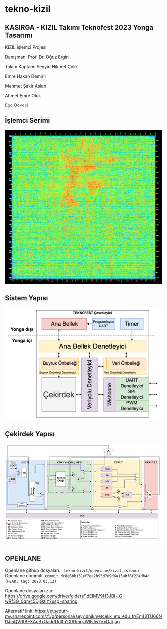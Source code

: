 # tekno-kizil

## KASIRGA - KIZIL Takımı Teknofest 2023 Yonga Tasarımı

KIZIL İşlemci Projesi

Danışman: Prof. Dr. Oğuz Ergin

Takım Kaptanı: Seyyid Hikmet Çelik

Emre Hakan Demirli

Mehmet Şakir Aslan

Ahmet Emre Oluk

Ege Deveci

## İşlemci Serimi

<p align="center"> <img src="./dokumanlar/islemci_serimi.png"> </p>

## Sistem Yapısı

<p align="center"> <img src="./dokumanlar/sistem_yapisi_dtr.png"> </p>


## Çekirdek Yapısı

<p align="center"> <img src="./dokumanlar/cekirdek_yapisi_dtr.png"> </p>


## OPENLANE
Openlane github dosyaları: ``` tekno-kizil/openlane/kizil_islemci```<br>
Openlane commiti: ```commit dc8e6bb151df7ee2b93d7e9d6a15abf6f224db4d (HEAD, tag: 2023.03.12)```


Openlane dosyaları zip: 
https://drive.google.com/drive/folders/1dEIMV9H3JBl-_G-wRf3G_0qm45DjGziY?usp=sharing

Alternatif link:
https://etuedutr-my.sharepoint.com/:f:/g/personal/seyyidhikmetcelik_etu_edu_tr/En43TU66Nl1Ji5QVRtBFXAcBxOaddUdlfn2X91mqJWlFJw?e=DJrjug
<br>

